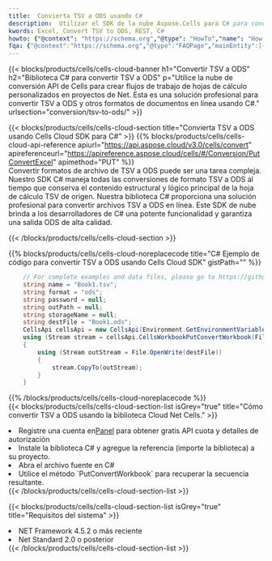 ```yaml
---
title:  Convierta TSV a ODS usando C#
description:  Utilizar el SDK de la nube Aspose.Cells para C# para convertir un archivo en formato TSV a un archivo en formato ODS.
kwords: Excel, Convert TSV to ODS, REST, C#
howto: {"@context": "https://schema.org","@type": "HowTo","name": "How to convert TSV to ODS using the Cells Cloud Net library.","description": "How to convert TSV to ODS using the Cells Cloud Net library.","image": {"@type": "ImageObject"},"url": "/net/conversion/tsv-to-ods/","step": [{ "@type": "HowToStep","name": "How to convert TSV to ODS using the Cells Cloud Net library. step 1", "image": {"@type": "ImageObject",},"url": "/net/conversion/tsv-to-ods/","text": "Register an account at <a href='https://dashboard.aspose.cloud/'>Dashboard</a> to get free API quota & authorization details",},{ "@type": "HowToStep","name": "How to convert TSV to ODS using the Cells Cloud Net library. step 1", "image": {"@type": "ImageObject",},"url": "/net/conversion/tsv-to-ods/","text": "Install C# library and add the reference (import the library) to your project.",},{ "@type": "HowToStep","name": "How to convert TSV to ODS using the Cells Cloud Net library. step 1", "image": {"@type": "ImageObject",},"url": "/net/conversion/tsv-to-ods/","text": "Open the source file in C#",},{ "@type": "HowToStep","name": "How to convert TSV to ODS using the Cells Cloud Net library. step 1", "image": {"@type": "ImageObject",},"url": "/net/conversion/tsv-to-ods/","text": "Use the `PutConvertWorkbook` method to retrieve the resulting stream.",}, ],"supply": {"@type": "HowToSupply","name": "document"},"tool": [{"@type": "HowToTool","name": "Visual Studio, Visual Studio Code, Rider "},{"@type": "HowToTool","name": "Aspose Cells"}],"totalTime": "PT6M"}
fqa: {"@context":"https://schema.org","@type":"FAQPage","mainEntity":[{"@type":"Question","name":"Why convert file formats in C# using REST API?","acceptedAnswer":{"@type":"Answer","text":"Documents are encoded in many ways, and some files may be incompatible with the software you use. To open and read such files, just convert them to appropriate file formats.<br/><ol><li>Install .NET SDK and add the reference (import the library) to your project.</li><li>Open the source file in C# using REST API.</li><li>Call the PutConvertWorkbookRequest() method, passing an output filename with required extension.</li><li>Get the result of conversion as a separate file.</li></ol>"}},{"@type":"Question","name":"What file formats can I convert with your C# library?","acceptedAnswer":{"@type":"Answer","text":"We support a variety of file formats for conversion using .NET library, including XLSX, Excel, xls , PDF, CSV, HTML, Markdown, XML, PNG, JPG, TIFF, Json, TXT and many more."}},{"@type":"Question","name":"What is the maximum allowed file size for conversion using this .NET library?","acceptedAnswer":{"@type":"Answer","text":"There are no file size limits for format conversions using .NET library."}}]}
---
```

{{< blocks/products/cells/cells-cloud-banner h1="Convertir TSV a ODS" h2="Biblioteca C# para convertir TSV a ODS" p="Utilice la nube de conversión API de Cells para crear flujos de trabajo de hojas de cálculo personalizados en proyectos de Net. Esta es una solución profesional para convertir TSV a ODS y otros formatos de documentos en línea usando C#." urlsection="conversion/tsv-to-ods/" >}}

{{< blocks/products/cells/cells-cloud-section title="Convierta TSV a ODS usando Cells Cloud SDK para C#" >}}
{{% blocks/products/cells/cells-cloud-api-reference apiurl="https://api.aspose.cloud/v3.0/cells/convert" apireferenceurl="https://apireference.aspose.cloud/cells/#/Conversion/PutConvertExcel" apimethod="PUT" %}}
<br/>
Convertir formatos de archivo de TSV a ODS puede ser una tarea compleja. Nuestro SDK C# maneja todas las conversiones de formato TSV a ODS al tiempo que conserva el contenido estructural y lógico principal de la hoja de cálculo TSV de origen. Nuestra biblioteca C# proporciona una solución profesional para convertir archivos TSV a ODS en línea. Este SDK de nube brinda a los desarrolladores de C# una potente funcionalidad y garantiza una salida ODS de alta calidad.

{{< /blocks/products/cells/cells-cloud-section >}}

{{% blocks/products/cells/cells-cloud-noreplacecode title="C# Ejemplo de código para convertir TSV a ODS usando Cells Cloud SDK" gistPath="" %}}
 
```cs
    // For complete examples and data files, please go to https://github.com/aspose-cells-cloud/aspose-cells-cloud-dotnet/
    string name = "Book1.tsv";
    string format = "ods";
    string password = null;
    string outPath = null;
    string storageName = null;
    string destFile = "Book1.ods";
    CellsApi cellsApi = new CellsApi(Environment.GetEnvironmentVariable("ProductClientId"), Environment.GetEnvironmentVariable("ProductClientSecret"));
    using (Stream stream = cellsApi.CellsWorkbookPutConvertWorkbook(File.OpenRead(name), format, password, outPath, storageName))
    {
        using (Stream outStream = File.OpenWrite(destFile))
        {
            stream.CopyTo(outStream);
        }
    }
```
 
{{% /blocks/products/cells/cells-cloud-noreplacecode %}}
<br/>
{{< blocks/products/cells/cells-cloud-section-list isGrey="true" title="Cómo convertir TSV a ODS usando la biblioteca Cloud Net Cells." >}}
<li> Registre una cuenta en<a href="https://dashboard.aspose.cloud/">Panel</a> para obtener gratis API cuota y detalles de autorización</li>
<li>Instale la biblioteca C# y agregue la referencia (importe la biblioteca) a su proyecto.</li>
<li>Abra el archivo fuente en C#</li>
<li>Utilice el método `PutConvertWorkbook` para recuperar la secuencia resultante.</li>
{{< /blocks/products/cells/cells-cloud-section-list >}}

{{< blocks/products/cells/cells-cloud-section-list isGrey="true" title="Requisitos del sistema" >}}
<li>NET Framework 4.5.2 o más reciente</li>
<li>Net Standard 2.0 o posterior</li>
{{< /blocks/products/cells/cells-cloud-section-list >}}
